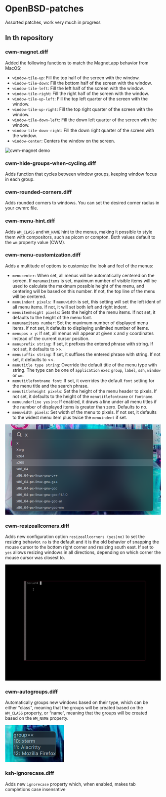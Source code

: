 # OpenBSD-patches
Assorted patches, work very much in progress

## In th repository

### cwm-magnet.diff

Added the following functions to match the Magnet.app behavior from MacOS:

* `window-tile-up`: Fill the top half of the screen with the window.
* `window-tile-down`: Fill the bottom half of the screen with the window.
* `window-tile-left`: Fill the left half of the screen with the window.
* `window-tile-right`: Fill the right half of the screen with the window.
* `window-tile-up-left`: Fill the top left quarter of the screen with the window.
* `window-tile-up-right`: Fill the top right quarter of the screen with the window.
* `window-tile-down-left`: Fill the down left quarter of the screen with the window.
* `window-tile-down-right`: Fill the down right quarter of the screen with the window.
* `window-center`: Centers the window on the screen.

![cwm-magnet demo](assets/cwm-magnet.gif)

### cwm-hide-groups-when-cycling.diff

Adds function that cycles between window groups, keeping window focus in each group.

### cwm-rounded-corners.diff

Adds rounded corners to windows. You can set the desired corner radius in your cwmrc file.

### cwm-menu-hint.diff

Adds `WM_CLASS`  and `WM_NAME` hint to the menus, making it possible to style them with compositors, such as picom or compton. Both values default to the `wm` property value (CWM).

### cwm-menu-customization.diff

Adds a multitude of options to customize the look and feel of the menus:

* `menucenter`: When set, all menus will be automatically centered on the screen.  If `menumaxitems` is set, maximum number of visible items will be used to calculate the maximum possible height of the menu, and centering will be based on this number. If not, the top line of the menu will be centered.
* `menuindent pixels`: If `menuwidth` is set, this setting will set the left ident of all menu items.  If not, it will set both left and right indent.
* `menuitemheight pixels`: Sets the height of the menu items. If not set, it defaults to the height of the menu font.
* `menumaxitems number`: Set the maximum number of displayed menu items. if not set, it defaults to displaying unlimited number of items.
* `menupos x y`: If set, all menus will appear at given x and y coordinates instead of the current cursor position.
* `menuprefix string`: If set, it prefixes the entered phrase with string.  If not set, it defaults to >>.
* `menusuffix string`: If set, it suffixes the entered phrase with string.  If not set, it defaults to <<.
* `menutitle type string`: Override the default title of the menu type with string.  The type can be one of `application` `exec` `group`, `label`, `ssh`, `window` or `wm`.
* `menutitlefontname font`: If set, it overrides the default `font` setting for the menu title and the search phrase.
* `menutitleheight pixels`: Set the height of the menu header to pixels.  If not set, it defaults to the height of the `menutitlefontname` or `fontname`.
* `menuunderline yes|no`: If enabled, it draws a line under all menu titles if the number of displayed items is greater than zero. Defaults to no.
* `menuwidth pixels`: Set width of the menu to pixels.  If not set, it defaults to the widest menu item plus twice the `menuindent` if set.

![cwm-menu-customization](assets/cwm-menu-customization.png)

### cwm-resizeallcorners.diff

Adds new configuration option `resizeallcorners (yes|no)` to set the resizing behavior. `no` is the default and it is the old behavior of snapping the mouse cursor to the bottom right corner and resizing south east. If set to `yes` allows resizing windows in all directions, depending on which corner the mouse cursor was closest to.

![cwm-resizeallcorners demo](assets/cwm-resizeallcorners.gif)

### cwm-autogroups.diff

Automatically groups new windows based on their type, which can be either “class”, meaning that the groups will be created based on the `WM_CLASS` property, or “name”, meaning that the groups will be created based on the `WM_NAME` property.

![cwm-autogroups](assets/cwm-autogroups.png)

### ksh-ignorecase.diff

Adds new `ignorecase` property which, when enabled, makes tab completions case insensntive
